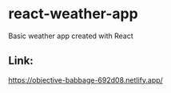 # react-weather-app
Basic weather app created with React

## Link:  
https://objective-babbage-692d08.netlify.app/
